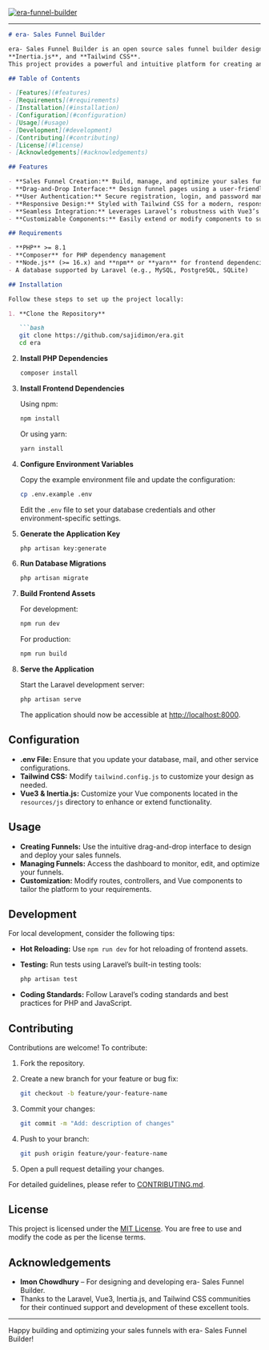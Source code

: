 <a href="https://era.envoydigitalbd.com"><img src="https://i.ibb.co.com/999dP6vw/era-funnel-builder.png" alt="era-funnel-builder" border="0" /></a>

---

```markdown
# era- Sales Funnel Builder

era- Sales Funnel Builder is an open source sales funnel builder designed and developed by **Imon Chowdhury** using **Laravel 11**, **Vue3**,
**Inertia.js**, and **Tailwind CSS**.
This project provides a powerful and intuitive platform for creating and managing sales funnels with a modern tech stack.

## Table of Contents

- [Features](#features)
- [Requirements](#requirements)
- [Installation](#installation)
- [Configuration](#configuration)
- [Usage](#usage)
- [Development](#development)
- [Contributing](#contributing)
- [License](#license)
- [Acknowledgements](#acknowledgements)

## Features

- **Sales Funnel Creation:** Build, manage, and optimize your sales funnels effortlessly.
- **Drag-and-Drop Interface:** Design funnel pages using a user-friendly drag-and-drop editor.
- **User Authentication:** Secure registration, login, and password management.
- **Responsive Design:** Styled with Tailwind CSS for a modern, responsive look.
- **Seamless Integration:** Leverages Laravel’s robustness with Vue3’s reactivity and Inertia.js for smooth page transitions.
- **Customizable Components:** Easily extend or modify components to suit your business needs.

## Requirements

- **PHP** >= 8.1
- **Composer** for PHP dependency management
- **Node.js** (>= 16.x) and **npm** or **yarn** for frontend dependencies
- A database supported by Laravel (e.g., MySQL, PostgreSQL, SQLite)

## Installation

Follow these steps to set up the project locally:

1. **Clone the Repository**

   ```bash
   git clone https://github.com/sajidimon/era.git
   cd era
   ```

2. **Install PHP Dependencies**

   ```bash
   composer install
   ```

3. **Install Frontend Dependencies**

   Using npm:

   ```bash
   npm install
   ```

   Or using yarn:

   ```bash
   yarn install
   ```

4. **Configure Environment Variables**

   Copy the example environment file and update the configuration:

   ```bash
   cp .env.example .env
   ```

   Edit the `.env` file to set your database credentials and other environment-specific settings.

5. **Generate the Application Key**

   ```bash
   php artisan key:generate
   ```

6. **Run Database Migrations**

   ```bash
   php artisan migrate
   ```

7. **Build Frontend Assets**

   For development:

   ```bash
   npm run dev
   ```

   For production:

   ```bash
   npm run build
   ```

8. **Serve the Application**

   Start the Laravel development server:

   ```bash
   php artisan serve
   ```

   The application should now be accessible at [http://localhost:8000](http://localhost:8000).

## Configuration

- **.env File:** Ensure that you update your database, mail, and other service configurations.
- **Tailwind CSS:** Modify `tailwind.config.js` to customize your design as needed.
- **Vue3 & Inertia.js:** Customize your Vue components located in the `resources/js` directory to enhance or extend functionality.

## Usage

- **Creating Funnels:** Use the intuitive drag-and-drop interface to design and deploy your sales funnels.
- **Managing Funnels:** Access the dashboard to monitor, edit, and optimize your funnels.
- **Customization:** Modify routes, controllers, and Vue components to tailor the platform to your requirements.

## Development

For local development, consider the following tips:

- **Hot Reloading:** Use `npm run dev` for hot reloading of frontend assets.
- **Testing:** Run tests using Laravel’s built-in testing tools:
  
  ```bash
  php artisan test
  ```
- **Coding Standards:** Follow Laravel’s coding standards and best practices for PHP and JavaScript.

## Contributing

Contributions are welcome! To contribute:

1. Fork the repository.
2. Create a new branch for your feature or bug fix:

   ```bash
   git checkout -b feature/your-feature-name
   ```

3. Commit your changes:

   ```bash
   git commit -m "Add: description of changes"
   ```

4. Push to your branch:

   ```bash
   git push origin feature/your-feature-name
   ```

5. Open a pull request detailing your changes.

For detailed guidelines, please refer to [CONTRIBUTING.md](CONTRIBUTING.md).

## License

This project is licensed under the [MIT License](LICENSE). You are free to use and modify the code as per the license terms.

## Acknowledgements

- **Imon Chowdhury** – For designing and developing era- Sales Funnel Builder.
- Thanks to the Laravel, Vue3, Inertia.js, and Tailwind CSS communities for their continued support and development of these excellent tools.

---

Happy building and optimizing your sales funnels with era- Sales Funnel Builder!
